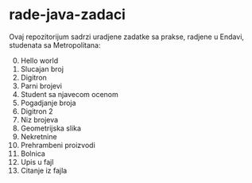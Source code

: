 # rade-java-zadaci

Ovaj repozitorijum sadrzi uradjene zadatke sa prakse, radjene u Endavi, studenata sa Metropolitana:

0. Hello world
1. Slucajan broj
2. Digitron
3. Parni brojevi
4. Student sa njavecom ocenom
5. Pogadjanje broja
6. Digitron 2
7. Niz brojeva
8. Geometrijska slika
9. Nekretnine
10. Prehrambeni proizvodi
11. Bolnica
12. Upis u fajl
13. Citanje iz fajla